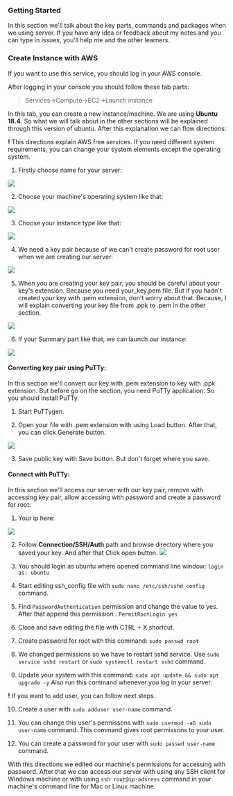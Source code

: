 ### Getting Started
   In this section we'll talk about the key parts, commands and packages when we using server. If you have any idea or feedback about my notes and you can type in issues, you'll help me and the other learners. 


### Create Instance with AWS
If you want to use this service, you should log in your AWS console.

After logging in your console you should follow these tab parts:
> Services->Compute->EC2->Launch instance

In this tab, you can create a new instance/machine. We are using **Ubuntu 18.4**. So what we will talk about in the other sections will be explained through this version of ubuntu. After this explanation we can flow directions:

**!** This directions explain AWS free services. If you need different system requirements, you can change your system elements except the operating system.

1. Firstly choose name for your server:

[![](https://github.com/Mona-Roza/Notes/blob/main/About%20Server%20%26%20About%20Linux/images/names_and_tags.png)](https://github.com/Mona-Roza/Notes/blob/main/About%20Server%20%26%20About%20Linux/images/names_and_tags.png)

2. Choose your machine's operating system like that:

[![](https://github.com/Mona-Roza/Notes/blob/main/About%20Server%20%26%20About%20Linux/images/machine_image.png)](https://github.com/Mona-Roza/Notes/blob/main/About%20Server%20%26%20About%20Linux/images/machine_image.png)


3. Choose your instance type like that:

[![](https://github.com/Mona-Roza/Notes/blob/main/About%20Server%20%26%20About%20Linux/images/instance_type.png)](https://github.com/Mona-Roza/Notes/blob/main/About%20Server%20%26%20About%20Linux/images/instance_type.png)

 
4. We need a key pair because of we can't create password for root user when we are creating our server:


[![](https://github.com/Mona-Roza/Notes/blob/main/About%20Server%20%26%20About%20Linux/images/key_pair.png)](https://github.com/Mona-Roza/Notes/blob/main/About%20Server%20%26%20About%20Linux/images/key_pair.png)


5. When you are creating your key pair, you should be careful about your key's extension. Because you need your_key.pem file. But if you hadn't created your key with .pem extension, don't worry about that. Because, I will explain converting your key file from .ppk to .pem in the other section.

[![](https://github.com/Mona-Roza/Notes/blob/main/About%20Server%20%26%20About%20Linux/images/create_key_pair.png)](https://github.com/Mona-Roza/Notes/blob/main/About%20Server%20%26%20About%20Linux/images/create_key_pair.png)


6. If your Summary part like that, we can launch our instance:

[![](https://github.com/Mona-Roza/Notes/blob/main/About%20Server%20%26%20About%20Linux/images/launch_instance.png)](https://github.com/Mona-Roza/Notes/blob/main/About%20Server%20%26%20About%20Linux/images/launch_instance.png)


#### Converting key pair using PuTTy:
In this section we'll convert our key with .pem extension to key with .ppk extension. But before go on the section, you need PuTTy application. So you should install PuTTy.


1. Start PuTTygen.


2. Open your file with .pem extension with using Load button. After that, you can click Generate button.

[![](https://github.com/Mona-Roza/Notes/blob/main/About%20Server%20%26%20About%20Linux/images/convert_key.png)](https://github.com/Mona-Roza/Notes/blob/main/About%20Server%20%26%20About%20Linux/images/convert_key.png)


3. Save public key with Save button. But don't forget where you save.

#### Connect with PuTTy:
In this section we'll access our server with our key pair, remove with accessing key pair, allow accessing with password and create a password for root:


1.  Your ip here: 

[![](https://github.com/Mona-Roza/Notes/blob/main/About%20Server%20%26%20About%20Linux/images/ip_address.png)](https://github.com/Mona-Roza/Notes/blob/main/About%20Server%20%26%20About%20Linux/images/ip_address.png)


2. Follow **Connection/SSH/Auth** path and browse directory where you saved your key. And after that Click open button.
[![](https://github.com/Mona-Roza/Notes/blob/main/About%20Server%20%26%20About%20Linux/images/select_key_file.png)](https://github.com/Mona-Roza/Notes/blob/main/About%20Server%20%26%20About%20Linux/images/select_key_file.png)


3. You should login as ubuntu where opened command line window:
`login as: ubuntu`


4. Start editing ssh_config file with `sudo nano /etc/ssh/sshd_config  ` command.


5. Find `PasswordAuthentication` permission and change the value to yes. After that append this  permission : `PermitRootLogin yes` 


6. Close and save editing the file with CTRL + X shortcut.


7. Create password for root with this command: `sudo passwd root`


8. We changed permissions so we have to restart sshd service. Use `sudo service sshd restart` or `sudo systemctl restart sshd` command.


9. Update your system with this command: `sudo apt update && sudo apt upgrade -y`
Also run this command whenever you log in your server.


**!** If you want to add user, you can follow next steps.


10. Create a user with `sudo adduser user-name` command.


11. You can change this user's permissons with `sudo usermod -aG sudo user-name` command. This command gives root permissons to your user. 


12. You can create a password for your user with `sudo passwd user-name` command.


With this directions we edited our machine's permissions for accessing with password. After that we can access our server with using any SSH client for Windows machine or with using `ssh root@ip-adsress` command in your machine's command line for Mac or Linux machine.

